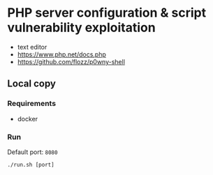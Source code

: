 # PHP server configuration & script vulnerability exploitation


- text editor
- https://www.php.net/docs.php
- https://github.com/flozz/p0wny-shell

## Local copy

### Requirements
- docker

### Run
Default port: `8080`
```shell
./run.sh [port]
```
